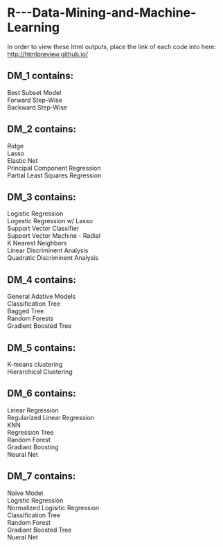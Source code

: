 # R---Data-Mining-and-Machine-Learning

In order to view these html outputs, place the link of each code into here:<br>
http://htmlpreview.github.io/

## DM_1 contains:

Best Subset Model<br>
Forward Step-Wise<br>
Backward Step-Wise 

## DM_2 contains:
Ridge<br>
Lasso<br>
Elastic Net<br>
Principal Component Regression<br>
Partial Least Squares Regression

## DM_3 contains:
Logistic Regression<br>
Logestic Regression w/ Lasso<br>
Support Vector Classifier<br>
Support Vector Machine - Radial<br>
K Nearest Neighbors<br>
Linear Discriminent Analysis<br>
Quadratic Discriminent Analysis

## DM_4 contains:
General Adative Models<br>
Classification Tree<br>
Bagged Tree<br>
Random Forests<br>
Gradient Boosted Tree

## DM_5 contains:
K-means clustering<br>
Hierarchical Clustering

## DM_6 contains:
Linear Regression<br>
Regularized Linear Regression<br>
KNN<br>
Regression Tree<br>
Random Forest<br>
Gradiant Boosting<br>
Neural Net

## DM_7 contains:
Naive Model<br>
Logistic Regression<br>
Normalized Logisitic Regression<br>
Classification Tree<br>
Random Forest<br>
Gradiant Boosted Tree<br>
Nueral Net
